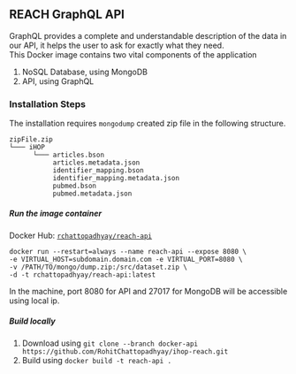 ## REACH GraphQL API

GraphQL provides a complete and understandable description of the data in our API, it helps the user to ask for exactly what they need.  
This Docker image contains two vital components of the application
  1. NoSQL Database, using MongoDB
  2. API, using GraphQL
  
### Installation Steps

The installation requires `mongodump` created zip file in the following structure.  
```
zipFile.zip
└─── iHOP
      └─── articles.bson
           articles.metadata.json
           identifier_mapping.bson
           identifier_mapping.metadata.json
           pubmed.bson
           pubmed.metadata.json
```

##### Run the image container
Docker Hub: [`rchattopadhyay/reach-api`](https://hub.docker.com/r/rchattopadhyay/reach-api)
```
docker run --restart=always --name reach-api --expose 8080 \
-e VIRTUAL_HOST=subdomain.domain.com -e VIRTUAL_PORT=8080 \
-v /PATH/TO/mongo/dump.zip:/src/dataset.zip \
-d -t rchattopadhyay/reach-api:latest
```

In the machine, port 8080 for API and 27017 for MongoDB will be accessible using local ip.

##### Build locally

1. Download using `git clone --branch docker-api https://github.com/RohitChattopadhyay/ihop-reach.git`
2. Build using `docker build -t reach-api .`
